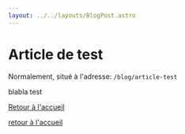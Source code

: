 ```yaml
---
layout: ../../layouts/BlogPost.astro
---
```

# Article de test

Normalement, situé à l'adresse: `/blog/article-test`
<p> blabla test<p<>

[Retour à l'accueil](/)

[retour à l'accueil](/)